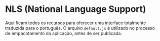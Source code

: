 # NLS (National Language Support)

Aqui ficam todos os recursos para oferecer uma interface totalmente traduzida para o português. O arquivo `default.js` é utilizado no processo de empacotamento da aplicação, antes de ser publicada.